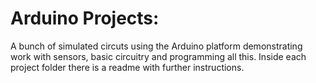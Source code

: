 # Arduino Projects:

A bunch of simulated circuts using the Arduino platform demonstrating work with sensors, basic circuitry and programming all this. Inside each project folder there is a readme with further instructions. 
